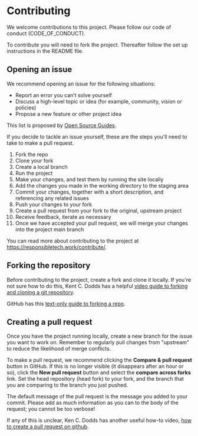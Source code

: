 # Contributing

We welcome contributions to this project. Please follow our code of conduct (CODE_OF_CONDUCT).

To contribute you will need to fork the project. Thereafter follow the set up instructions in the README file. 

## Opening an issue

We recommend opening an issue for the following situations:

* Report an error you can’t solve yourself
* Discuss a high-level topic or idea (for example, community, vision or policies)
* Propose a new feature or other project idea

This list is proposed by [Open Source Guides](https://opensource.guide/how-to-contribute/#how-to-submit-a-contribution).

If you decide to tackle an issue yourself, these are the steps you'll need to take to make a pull request.

1. Fork the repo
2. Clone your fork
3. Create a local branch
4. Run the project
5. Make your changes, and test them by running the site locally
6. Add the changes you made in the working directory to the staging area
7. Commit your changes, together with a short description, and referencing any related issues 
8. Push your changes to your fork
9. Create a pull request from your fork to the original, upstream project
10. Receive feedback, iterate as necessary
11. Once we have accepted your pull request, we will merge your changes into the project main branch 

You can read more about contributing to the project at https://responsibletech.work/contribute/.

## Forking the repository

Before contributing to the project, create a fork and clone it locally. If you're not sure how to do this, Kent C. Dodds has a helpful [video guide to forking and cloning a git repository](https://egghead.io/lessons/javascript-how-to-fork-and-clone-a-github-repository).

GitHub has this [text-only guide to forking a repo](https://docs.github.com/en/get-started/quickstart/fork-a-repo).

## Creating a pull request

Once you have the project running locally, create a new branch for the issue you want to work on. Remember to regularly pull changes from "upstream" to reduce the likelihood of merge conflicts.

To make a pull request, we recommend clicking the **Compare & pull request** button in GitHub. If this is no longer visible (it disappears after an hour or so), click the **New pull request** button and select the **compare across forks** link. Set the head repository (head fork) to your fork, and the branch that you are comparing to the branch you just pushed.

The default message of the pull request is the message you added to your commit. Please add as much information as you can to the body of the request; you cannot be too verbose!

If any of this is unclear, Ken C. Dodds has another useful how-to video, [how to create a pull request on github](https://egghead.io/lessons/javascript-how-to-create-a-pull-request-on-github).
